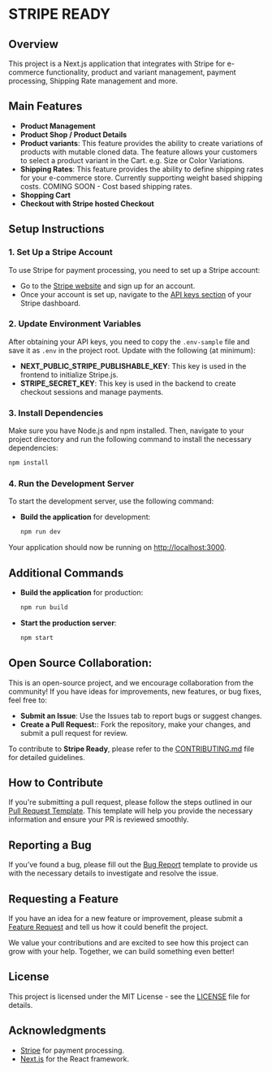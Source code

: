 # STRIPE READY

## Overview

This project is a Next.js application that integrates with Stripe for e-commerce functionality, product and variant management, payment processing, Shipping Rate management and more.

## Main Features

- **Product Management**
- **Product Shop / Product Details**
- **Product variants**: This feature provides the ability to create variations of products with mutable cloned data. The feature allows your customers to select a product variant in the Cart. e.g. Size or Color Variations.
- **Shipping Rates**: This feature provides the ability to define shipping rates for your e-commerce store. Currently supporting weight based shipping costs. COMING SOON - Cost based shipping rates.
- **Shopping Cart**
- **Checkout with Stripe hosted Checkout**

## Setup Instructions

### 1. Set Up a Stripe Account

To use Stripe for payment processing, you need to set up a Stripe account:

- Go to the [Stripe website](https://stripe.com) and sign up for an account.
- Once your account is set up, navigate to the [API keys section](https://dashboard.stripe.com/apikeys) of your Stripe dashboard.

### 2. Update Environment Variables

After obtaining your API keys, you need to copy the `.env-sample` file and save it as `.env` in the project root. Update with the following (at minimum):

- **NEXT_PUBLIC_STRIPE_PUBLISHABLE_KEY**: This key is used in the frontend to initialize Stripe.js.
- **STRIPE_SECRET_KEY**: This key is used in the backend to create checkout sessions and manage payments.

### 3. Install Dependencies

Make sure you have Node.js and npm installed. Then, navigate to your project directory and run the following command to install the necessary dependencies:
  ```bash
  npm install
  ```


### 4. Run the Development Server

To start the development server, use the following command:
- **Build the application** for development:

  ```bash
  npm run dev
  ```


Your application should now be running on [http://localhost:3000](http://localhost:3000).

## Additional Commands

- **Build the application** for production:
  ```bash
  npm run build
  ```

- **Start the production server**:
  ```bash
  npm start
  ```

## Open Source Collaboration:

This is an open-source project, and we encourage collaboration from the community! If you have ideas for improvements, new features, or bug fixes, feel free to:

- **Submit an Issue**: Use the Issues tab to report bugs or suggest changes.
- **Create a Pull Request:**: Fork the repository, make your changes, and submit a pull request for review.

To contribute to **Stripe Ready**, please refer to the [CONTRIBUTING.md](./CONTRIBUTING.md) file for detailed guidelines.

## How to Contribute

If you're submitting a pull request, please follow the steps outlined in our [Pull Request Template](.github/PULL_REQUEST_TEMPLATE.md). This template will help you provide the necessary information and ensure your PR is reviewed smoothly.

## Reporting a Bug

If you’ve found a bug, please fill out the [Bug Report](.github/ISSUE_TEMPLATE/bug_report.md) template to provide us with the necessary details to investigate and resolve the issue.

## Requesting a Feature

If you have an idea for a new feature or improvement, please submit a [Feature Request](.github/ISSUE_TEMPLATE/feature_request.md) and tell us how it could benefit the project.

We value your contributions and are excited to see how this project can grow with your help. Together, we can build something even better!

## License

This project is licensed under the MIT License - see the [LICENSE](LICENSE) file for details.

## Acknowledgments

- [Stripe](https://stripe.com) for payment processing.
- [Next.js](https://nextjs.org) for the React framework.